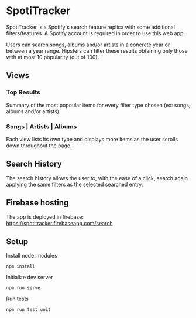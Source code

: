 # SpotiTracker

SpotiTracker is a Spotify's search feature replica with some additional filters/features. A Spotify account is required in order to use this web app.

Users can search songs, albums and/or artists in a concrete year or between a year range. Hipsters can filter these results obtaining only those with at most 10 popularity (out of 100).


## Views

### Top Results

Summary of the most popoular items for every filter type chosen (ex: songs, albums and/or artists).

### Songs | Artists | Albums

Each view lists its own type and displays more items as the user scrolls down throughout the page.


## Search History

The search history allows the user to, with the ease of a click, search again applying the same filters as the selected searched entry.


## Firebase hosting

The app is deployed in firebase:
https://spotitracker.firebaseapp.com/search


## Setup

Install node_modules
```
npm install
```

Initialize dev server
```
npm run serve
```

Run tests
```
npm run test:unit
```

